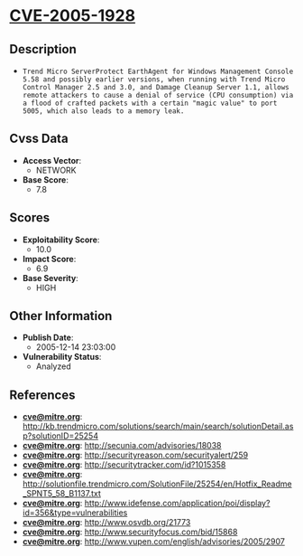 
# [CVE-2005-1928](https://cve.mitre.org/cgi-bin/cvename.cgi?name=CVE-2005-1928)

## Description

- `Trend Micro ServerProtect EarthAgent for Windows Management Console 5.58 and possibly earlier versions, when running with Trend Micro Control Manager 2.5 and 3.0, and Damage Cleanup Server 1.1, allows remote attackers to cause a denial of service (CPU consumption) via a flood of crafted packets with a certain "magic value" to port 5005, which also leads to a memory leak.`

## Cvss Data

- **Access Vector**:
  - NETWORK
- **Base Score**:
  - 7.8

## Scores

- **Exploitability Score**:
  - 10.0
- **Impact Score**:
  - 6.9
- **Base Severity**:
  - HIGH

## Other Information

- **Publish Date**:
  - 2005-12-14 23:03:00
- **Vulnerability Status**:
  - Analyzed

## References

- **cve@mitre.org**: http://kb.trendmicro.com/solutions/search/main/search/solutionDetail.asp?solutionID=25254
- **cve@mitre.org**: http://secunia.com/advisories/18038
- **cve@mitre.org**: http://securityreason.com/securityalert/259
- **cve@mitre.org**: http://securitytracker.com/id?1015358
- **cve@mitre.org**: http://solutionfile.trendmicro.com/SolutionFile/25254/en/Hotfix_Readme_SPNT5_58_B1137.txt
- **cve@mitre.org**: http://www.idefense.com/application/poi/display?id=356&type=vulnerabilities
- **cve@mitre.org**: http://www.osvdb.org/21773
- **cve@mitre.org**: http://www.securityfocus.com/bid/15868
- **cve@mitre.org**: http://www.vupen.com/english/advisories/2005/2907
